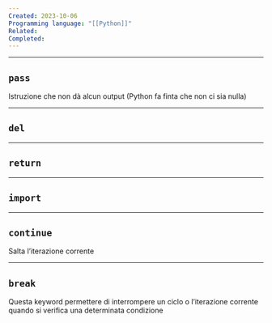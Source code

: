 ```yaml
---
Created: 2023-10-06
Programming language: "[[Python]]"
Related: 
Completed:
---
```

---
## `pass`
Istruzione che non dà alcun output (Python fa finta che non ci sia nulla)

---
## `del`

---
## `return`

---
## `import`

---
## `continue`
Salta l’iterazione corrente

---
## `break`
Questa keyword permettere di interrompere un ciclo o l’iterazione corrente quando si verifica una determinata condizione